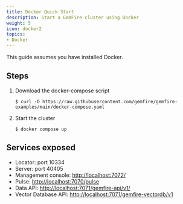```yaml
---
title: Docker Quick Start
description: Start a GemFire cluster using Docker
weight: 5
icon: docker2
topics:
- Docker
---
```


This guide assumes you have installed Docker.

## Steps
1. Download the docker-compose script

      `$ curl -O https://raw.githubusercontent.com/gemfire/gemfire-examples/main/docker-compose.yaml`

2. Start the cluster

      `$ docker compose up`

## Services exposed
- Locator: port 10334
- Server: port 40405
- Management console: [http://localhost:7072/](http://localhost:7072/)
- Pulse: [http://localhost:7070/pulse](http://localhost:7070/pulse)
- Data API: [http://localhost:7071/gemfire-api/v1/](http://localhost:7071/gemfire-api/v1/)
- Vector Database API: [http://localhost:7071/gemfire-vectordb/v1](http://localhost:7071/gemfire-vectordb/v1)
